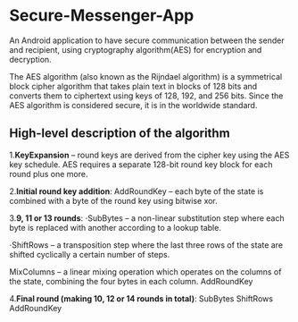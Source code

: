 # Secure-Messenger-App

 An Android application to have secure communication between the sender and recipient, using cryptography algorithm(AES) for encryption and decryption.

The AES algorithm (also known as the Rijndael algorithm) is a symmetrical block cipher algorithm that takes plain text in blocks of 128 bits and converts them to ciphertext using keys of 128, 192, and 256 bits. Since the AES algorithm is considered secure, it is in the worldwide standard.


## High-level description of the algorithm
1.**KeyExpansion** – round keys are derived from the cipher key using the AES key schedule. AES requires a separate 128-bit round key block for each round plus one more.


2.**Initial round key addition**:
AddRoundKey – each byte of the state is combined with a byte of the round key using bitwise xor.


3.**9, 11 or 13 rounds**:
⋅SubBytes – a non-linear substitution step where each byte is replaced with another according to a lookup table.


⋅ShiftRows – a transposition step where the last three rows of the state are shifted cyclically a certain number of steps.


MixColumns – a linear mixing operation which operates on the columns of the state, combining the four bytes in each column.
AddRoundKey

4.**Final round (making 10, 12 or 14 rounds in total)**:
SubBytes
ShiftRows
AddRoundKey
 
